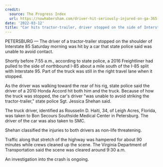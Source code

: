 ```yaml
---
credit:
  source: The Progress Index
  url: https://nowhabersham.com/driver-hit-seriously-injured-on-ga-365-after-getting-out-of-car-following-crash-in-lula/
date: '2022-03-12'
title: "Car hits tractor-trailer, driver stopped on the side of Interstate 85 in Petersburg"
---
```

PETERSBURG — The driver of a tractor-trailer stopped on the shoulder of Interstate 85 Saturday morning was hit by a car that state police said was unable to avoid contact.

Shortly before 7:55 a.m., according to state police, a 2016 Freightliner had pulled to the side of northbound I-85 about a mile south of the I-85 split with Interstate 95. Part of the truck was still in the right travel lane when it stopped.

As the driver was walking toward the rear of his rig, state police said the driver of a 2010 Honda Accord hit both him and the truck. Because of how the truck was stopped, the car's driver "was unable to avoid striking the tractor-trailer," state police Sgt. Jessica Shehan said.

The truck driver, identified as Rousselin D. Haiti, 34, of Leigh Acres, Florida, was taken to Bon Secours Southside Medical Center in Petersburg. The driver of the car was also taken to SMC.

Shehan classified the injuries to both drivers as non-life threatening.

Traffic along that stretch of the highway was hampered for about 90 minutes while crews cleaned up the scene. The Virginia Department of Transportation said the scene was cleared around 9:30 a.m.

An investigation into the crash is ongoing.
